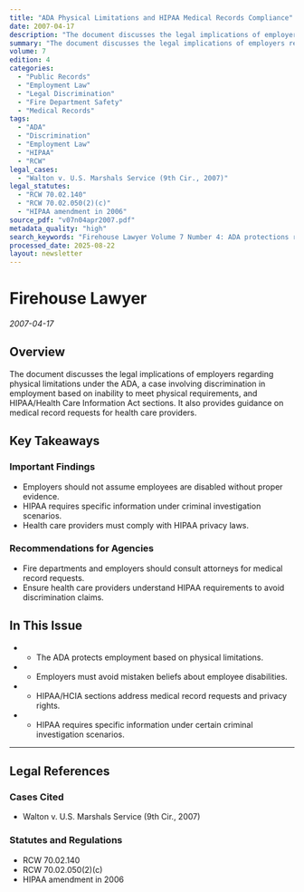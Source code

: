 ```yaml
---
title: "ADA Physical Limitations and HIPAA Medical Records Compliance"
date: 2007-04-17
description: "The document discusses the legal implications of employers regarding physical limitations under the ADA, a case involving discrimination in employment based on inability to meet physical requirements, and HIPAA/Health Care Information Act sections. It also provides guidance on medical record requests for health care providers."
summary: "The document discusses the legal implications of employers regarding physical limitations under the ADA, a case involving discrimination in employment based on inability to meet physical requirements, and HIPAA/Health Care Information Act sections. It also provides guidance on medical record requests for health care providers."
volume: 7
edition: 4
categories:
  - "Public Records"
  - "Employment Law"
  - "Legal Discrimination"
  - "Fire Department Safety"
  - "Medical Records"
tags:
  - "ADA"
  - "Discrimination"
  - "Employment Law"
  - "HIPAA"
  - "RCW"
legal_cases:
  - "Walton v. U.S. Marshals Service (9th Cir., 2007)"
legal_statutes:
  - "RCW 70.02.140"
  - "RCW 70.02.050(2)(c)"
  - "HIPAA amendment in 2006"
source_pdf: "v07n04apr2007.pdf"
metadata_quality: "high"
search_keywords: "Firehouse Lawyer Volume 7 Number 4: ADA protections regarding physical limitations, employment discrimination cases, HIPAA/HCIA sections, HIPAA medical record requirements, and legal considerations fo..."
processed_date: 2025-08-22
layout: newsletter
---
```


# Firehouse Lawyer

*2007-04-17*

## Overview

The document discusses the legal implications of employers regarding physical limitations under the ADA, a case involving discrimination in employment based on inability to meet physical requirements, and HIPAA/Health Care Information Act sections. It also provides guidance on medical record requests for health care providers.

## Key Takeaways

### Important Findings

- Employers should not assume employees are disabled without proper evidence.
- HIPAA requires specific information under criminal investigation scenarios.
- Health care providers must comply with HIPAA privacy laws.

### Recommendations for Agencies

- Fire departments and employers should consult attorneys for medical record requests.
- Ensure health care providers understand HIPAA requirements to avoid discrimination claims.

## In This Issue

- - The ADA protects employment based on physical limitations.
- - Employers must avoid mistaken beliefs about employee disabilities.
- - HIPAA/HCIA sections address medical record requests and privacy rights.
- - HIPAA requires specific information under certain criminal investigation scenarios.

---

## Legal References

### Cases Cited

- Walton v. U.S. Marshals Service (9th Cir., 2007)

### Statutes and Regulations

- RCW 70.02.140
- RCW 70.02.050(2)(c)
- HIPAA amendment in 2006

